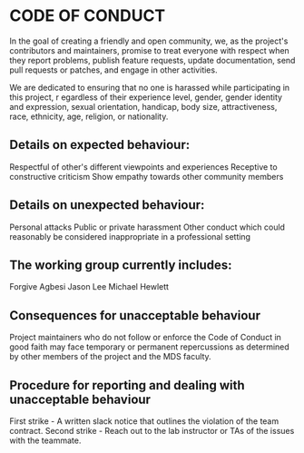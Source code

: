 # CODE OF CONDUCT

In the goal of creating a friendly and open community, we, as the project's contributors and maintainers, 
promise to treat everyone with respect when they report problems, publish feature requests, update documentation, 
send pull requests or patches, and engage in other activities.

We are dedicated to ensuring that no one is harassed while participating in this project, r
egardless of their experience level, gender, gender identity and expression, sexual orientation, handicap, body size, attractiveness,
race, ethnicity, age, religion, or nationality.


## Details on expected behaviour:
Respectful of other's different viewpoints and experiences
Receptive to constructive criticism
Show empathy towards other community members

## Details on unexpected behaviour:
Personal attacks
Public or private harassment
Other conduct which could reasonably be considered inappropriate in a professional setting


## The working group currently includes:
Forgive Agbesi
Jason Lee
Michael Hewlett

## Consequences for unacceptable behaviour
Project maintainers who do not follow or enforce the Code of Conduct in good faith may face 
temporary or permanent repercussions as determined by other members of the project and the MDS faculty.

## Procedure for reporting and dealing with unacceptable behaviour
First strike - A written slack notice that outlines the violation of the team contract.
Second strike - Reach out to the lab instructor or TAs of the issues with the teammate.
